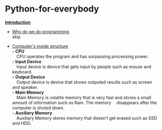 # Python-for-everybody
<ins>**Introduction**</ins>

- <ins>Why do we do programming</ins> <br />
  skip

- <ins>Computer's inside structure</ins> <br />
  **- CPU** <br />
    &emsp;CPU operates the program and has surpassing processing power. <br />
  **- Input Device** <br />
    &emsp;Input device is device that gets input by people such as mouse and keyboard. <br />
  **- Output Device** <br />
    &emsp;Output device is device that shows outputed results such as screen and speaker. <br />
  **- Main Memory** <br />
    &emsp;Main Memory is volatile memory that is very fast and stores a small amount of information such as Ram. The memory     &emsp;disappears after the computer is shuted down.<br />
  **- Auxiliary Memory** <br />
    &emsp;Auxiliary Memory stores memory that doesn't get erased such as SSD and HDD. <br /><br /><br />
    

  
